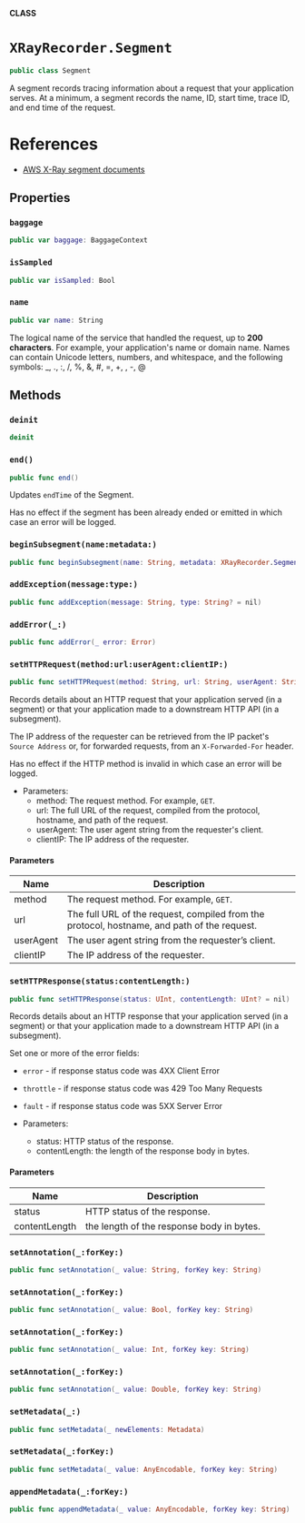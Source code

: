**CLASS**

# `XRayRecorder.Segment`

```swift
public class Segment
```

A segment records tracing information about a request that your application serves.
At a minimum, a segment records the name, ID, start time, trace ID, and end time of the request.

# References
- [AWS X-Ray segment documents](https://docs.aws.amazon.com/xray/latest/devguide/xray-api-segmentdocuments.html)

## Properties
### `baggage`

```swift
public var baggage: BaggageContext
```

### `isSampled`

```swift
public var isSampled: Bool
```

### `name`

```swift
public var name: String
```

The logical name of the service that handled the request, up to **200 characters**.
For example, your application's name or domain name.
Names can contain Unicode letters, numbers, and whitespace, and the following symbols: _, ., :, /, %, &, #, =, +, \, -, @

## Methods
### `deinit`

```swift
deinit
```

### `end()`

```swift
public func end()
```

Updates `endTime` of the Segment.

Has no effect if the segment has been already ended or emitted in which case an error will be logged.

### `beginSubsegment(name:metadata:)`

```swift
public func beginSubsegment(name: String, metadata: XRayRecorder.Segment.Metadata? = nil) -> XRayRecorder.Segment
```

### `addException(message:type:)`

```swift
public func addException(message: String, type: String? = nil)
```

### `addError(_:)`

```swift
public func addError(_ error: Error)
```

### `setHTTPRequest(method:url:userAgent:clientIP:)`

```swift
public func setHTTPRequest(method: String, url: String, userAgent: String? = nil, clientIP: String? = nil)
```

Records details about an HTTP request that your application served (in a segment) or
that your application made to a downstream HTTP API (in a subsegment).

The IP address of the requester can be retrieved from the IP packet's `Source Address` or, for forwarded requests,
from an `X-Forwarded-For` header.

Has no effect if the HTTP method is invalid in which case an error will be logged.

- Parameters:
  - method: The request method. For example, `GET`.
  - url: The full URL of the request, compiled from the protocol, hostname, and path of the request.
  - userAgent: The user agent string from the requester's client.
  - clientIP: The IP address of the requester.

#### Parameters

| Name | Description |
| ---- | ----------- |
| method | The request method. For example, `GET`. |
| url | The full URL of the request, compiled from the protocol, hostname, and path of the request. |
| userAgent | The user agent string from the requester’s client. |
| clientIP | The IP address of the requester. |

### `setHTTPResponse(status:contentLength:)`

```swift
public func setHTTPResponse(status: UInt, contentLength: UInt? = nil)
```

Records details about an HTTP response that your application served (in a segment) or
that your application made to a downstream HTTP API (in a subsegment).

Set one or more of the error fields:
- `error` - if response status code was 4XX Client Error
- `throttle` - if response status code was 429 Too Many Requests
- `fault` - if response status code was 5XX Server Error

- Parameters:
  - status: HTTP status of the response.
  - contentLength: the length of the response body in bytes.

#### Parameters

| Name | Description |
| ---- | ----------- |
| status | HTTP status of the response. |
| contentLength | the length of the response body in bytes. |

### `setAnnotation(_:forKey:)`

```swift
public func setAnnotation(_ value: String, forKey key: String)
```

### `setAnnotation(_:forKey:)`

```swift
public func setAnnotation(_ value: Bool, forKey key: String)
```

### `setAnnotation(_:forKey:)`

```swift
public func setAnnotation(_ value: Int, forKey key: String)
```

### `setAnnotation(_:forKey:)`

```swift
public func setAnnotation(_ value: Double, forKey key: String)
```

### `setMetadata(_:)`

```swift
public func setMetadata(_ newElements: Metadata)
```

### `setMetadata(_:forKey:)`

```swift
public func setMetadata(_ value: AnyEncodable, forKey key: String)
```

### `appendMetadata(_:forKey:)`

```swift
public func appendMetadata(_ value: AnyEncodable, forKey key: String)
```
